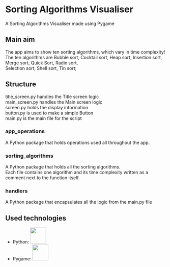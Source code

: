 # Sorting Algorithms Visualiser
A Sorting Algorithms Visualiser made using Pygame

## Main aim
The app aims to show ten sorting algorithms, which vary in time complexity! <br>
The ten algorithms are Bubble sort, Cocktail sort, Heap sort, Insertion sort, Merge sort, Quick Sort, Radix sort,<br>Selection sort, Shell sort, Tin sort;

## Structure
title_screen.py handles the Title screen logic <br>
main_screen.py handles the Main screen logic <br>
screen.py holds the display information <br>
button.py is used to make a simple Button <br>
main.py is the main file for the script <br>

### app_operations
A Python package that holds operations used all throughout the app.

### sorting_algorithms
A Python package that holds all the sorting algorithms. <br>
Each file contains one algorithm and its time complexity written as a comment next to the function itself.

### handlers
A Python package that encapsulates all the logic from the main.py file

## Used technologies
<ul>
  <li>
    Python: <img src="https://github.com/victorchoTF/sorting_algorithms_visualiser/assets/117527071/d243a56d-3906-46b7-aefd-54194b047c5a" width="50" height="50" />
  </li>
  <li>
    Pygame: <img src="https://github.com/victorchoTF/sorting_algorithms_visualiser/assets/117527071/ad280475-2d65-4f3e-aabb-291394a6e536" width="50" height="50"/>
  </li>
</ul>
